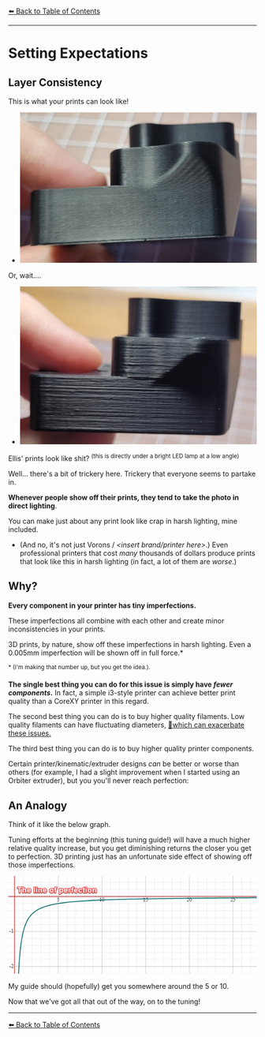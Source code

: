 [:arrow_left: Back to Table of Contents](/README.md)

---
# Setting Expectations
## Layer Consistency

This is what your prints can look like!

- ![](/images/Setting_Expectations_DirectLight.jpg) 


Or, wait....

- ![](/images/Setting_Expectations_HarshLight.jpg) 

Ellis' prints look like shit? <sup> (this is directly under a bright LED lamp at a low angle) </sup>

Well... there's a bit of trickery here. Trickery that everyone seems to partake in.

**Whenever people show off their prints, they tend to take the photo in direct lighting**. 

You can make just about any print look like crap in harsh lighting, mine included.

- (And no, it's not just Vorons / *\<insert brand/printer here\>*.) Even professional printers that cost *many* thousands of dollars produce prints that look like this in harsh lighting (in fact, a lot of them are *worse*.)

## Why?

**Every component in your printer has tiny imperfections.**

These imperfections all combine with each other and create minor inconsistencies in your prints. 

3D prints, by nature, show off these imperfections in harsh lighting. Even a 0.005mm imperfection will be shown off in full force.*

<sup>\* (I'm making that number up, but you get the idea.).</sup> 

**The single best thing you can do for this issue is simply have *fewer components*.** In fact, a simple i3-style printer can achieve better print quality than a CoreXY printer in this regard.

The second best thing you can do is to buy higher quality filaments. Low quality filaments can have fluctuating diameters, [:page_facing_up:which can exacerbate these issues.](https://github.com/Deutherius/Filament-Width-Comp-Experiments/blob/main/README.md#some-updates)

The third best thing you can do is to buy higher quality printer components.

Certain printer/kinematic/extruder designs *can* be better or worse than others (for example, I had a slight improvement when I started using an Orbiter extruder), but you you'll never reach perfection:

## An Analogy
Think of it like the below graph. 

Tuning efforts at the beginning (this tuning guide!) will have a much higher relative quality increase, but you get diminishing returns the closer you get to perfection. 3D printing just has an unfortunate side effect of showing off those imperfections.

![](/images/AnalogyGraph.png) 

My guide should (hopefully) get you somewhere around the 5 or 10.


Now that we've got all that out of the way, on to the tuning!

---

[:arrow_left: Back to Table of Contents](/README.md)